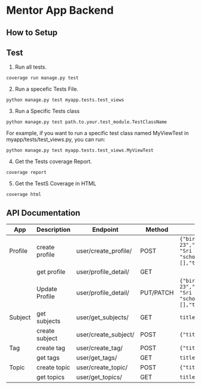# Mentor App Backend

## How to Setup

## Test
1. Run all tests.
```
coverage run manage.py test
```

2. Run a specefic Tests File.
```
python manage.py test myapp.tests.test_views
```

3. Run a Specific Tests class
```
python manage.py test path.to.your.test_module.TestClassName
```

For example, if you want to run a specific test class named MyViewTest in myapp/tests/test_views.py, you can run:
```
python manage.py test myapp.tests.test_views.MyViewTest
```

4. Get the Tests coverage Report.
```
coverage report
```

5. Get the TestS Coverage in HTML
```
coverage html
```

## API Documentation

| App           | Description      | Endpoint               | Method     | Payload/ Params                             |
|---------------|------------------|------------------------|------------|---------------------------------------------|
| Profile       |create profile    | user/create_profile/   | POST       | `{"birth_day": "1993-04-23","gender": "male","country": "Sri Lanka","educational_level": "school","tags": [1],"subjects": [],"topics": [1]}`                        |
|               | get profile      | user/profile_detail/   | GET        |                                             |
|               | Update Profile   | user/profile_detail/   | PUT/PATCH  | `{"birth_day": "1993-04-23","gender": "male","country": "Sri Lanka","educational_level": "school","tags": [1],"subjects": [],"topics": [1]}`                        |
| Subject       | get subjects     | user/get_subjects/     | GET        | `title=something`                           |
|               | create subject   | user/create_subject/   | POST       | `{"title":"Test"}`                          |
| Tag           | create tag       | user/create_tag/       | POST       | `{"title": "title"}`                        |
|               | get tags         | user/get_tags/         | GET        | `title=something`                           |
| Topic         | create topic     | user/create_topic/     | POST       | `{"title":"Geography","Subject":1}`         |
|               | get topics       | user/get_topics/       | GET        | `title=something&subject=1`                 |